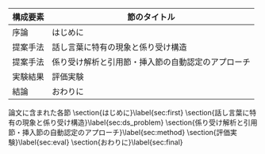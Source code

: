 構成要素 | 節のタイトル
 --- | --- 
序論 | はじめに
提案手法 | 話し言葉に特有の現象と係り受け構造
提案手法 | 係り受け解析と引用節・挿入節の自動認定のアプローチ
実験結果 | 評価実験
結論 | おわりに

論文に含まれた各節
\section{はじめに}\label{sec:first}
\section{話し言葉に特有の現象と係り受け構造}\label{sec:ds_problem}
\section{係り受け解析と引用節・挿入節の自動認定のアプローチ}\label{sec:method}
\section{評価実験}\label{sec:eval}
\section{おわりに}\label{sec:final}
